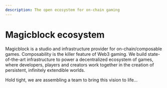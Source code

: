 ```yaml
---
description: The open ecosystem for on-chain gaming
---
```


# Magicblock ecosystem

Magicblock is a studio and infrastructure provider for on-chain/composable games. Composability is the killer feature of Web3 gaming. We build state-of-the-art infrastructure to power a decentralized ecosystem of games, where developers, players and creators work together in the creation of persistent, infinitely extendible worlds.&#x20;

Hold tight, we are assembling a team to bring this vision to life...
